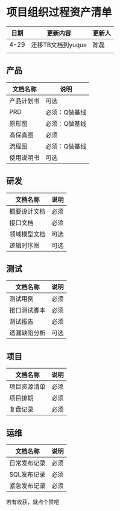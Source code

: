 # 项目组织过程资产清单



| 日期 | 更新内容          | 更新人 |
| ---- | ----------------- | ------ |
| 4-29 | 迁移TB文档到yuque | 陈磊   |
|      |                   |        |





## 产品

| **文档名称** | **说明**      |
| ------------ | ------------- |
| 产品计划书   | 可选          |
| PRD          | 必须：Q做基线 |
| 原形图       | 必须：Q做基线 |
| 高保真图     | 必须          |
| 流程图       | 必须：Q做基线 |
| 使用说明书   | 可选          |

## 研发

| **文档名称** | **说明** |
| ------------ | -------- |
| 概要设计文档 | 必须     |
| 接口文档     | 必须     |
| 领域模型文档 | 可选     |
| 逻辑时序图   | 可选     |

## 测试

| **文档名称** | **说明** |
| ------------ | -------- |
| 测试用例     | 必须     |
| 接口测试脚本 | 必须     |
| 测试报告     | 必须     |
| 遗漏缺陷分析 | 可选     |

## 项目

| **文档名称** | **说明** |
| ------------ | -------- |
| 项目资源清单 | 必须     |
| 项目排期     | 必须     |
| 复盘记录     | 必须     |

## 运维

| **文档名称** | **说明** |
| ------------ | -------- |
| 日常发布记录 | 必须     |
| SQL发布记录  | 必须     |
| 紧急发布记录 | 必须     |



若有收获，就点个赞吧